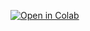 [![Open in Colab](https://colab.research.google.com/assets/colab-badge.svg)](https://colab.research.google.com/github/mirkhalilrehman/PyTorch-Image-Classifier/blob/main/cifar_updated.ipynb)
